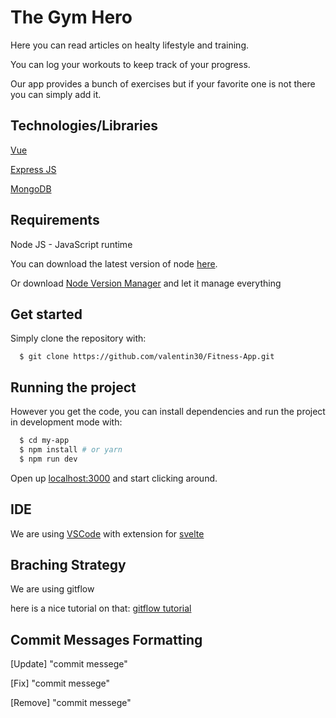 # The Gym Hero

Here you can read articles on healty lifestyle and training.

You can log your workouts to keep track of your progress.

Our app provides a bunch of exercises but if your favorite one is not there you can simply add it.

## Technologies/Libraries

[Vue](https://vuejs.org/)

[Express JS](https://expressjs.com/)

[MongoDB](https://www.mongodb.com/)

## Requirements

Node JS - JavaScript runtime

You can download the latest version of node [here](https://nodejs.org/en/).

Or download [Node Version Manager](https://github.com/nvm-sh/nvm) and let it manage everything


## Get started

Simply clone the repository with:
```
  $ git clone https://github.com/valentin30/Fitness-App.git
```

## Running the project

However you get the code, you can install dependencies and run the project in development mode with:

```bash
  $ cd my-app
  $ npm install # or yarn
  $ npm run dev
```

Open up [localhost:3000](http://localhost:3000) and start clicking around.


## IDE

We are using [VSCode](https://code.visualstudio.com/) with extension for [svelte](https://marketplace.visualstudio.com/items?itemName=JamesBirtles.svelte-vscode)

## Braching Strategy

We are using gitflow

here is a nice tutorial on that: [gitflow tutorial](https://www.atlassian.com/git/tutorials/comparing-workflows/gitflow-workflow)

## Commit Messages Formatting

[Update] "commit messege"

[Fix] "commit messege"

[Remove] "commit messege"




